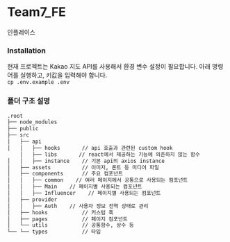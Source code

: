 # Team7_FE
인플레이스

### Installation
현재 프로젝트는 Kakao 지도 API를 사용해서 환경 변수 설정이 필요합니다. 아래 명령어를 실행하고, 키값을 입력해야 합니다.<br/>
`cp .env.example .env`

### 폴더 구조 설명
```bash
.root
├── node_modules
├── public
├── src
│   ├── api
│   │   ├── hooks       // api 호출과 관련된 custom hook
    │   ├── libs       // react에서 제공하는 기능에 의존하지 않는 함수
│   │   ├── instance    // 기본 api의 axios instance
│   ├── assets          // 이미지, 폰트 등 미디어 파일
│   ├── components      // 주요 컴포넌트
│   │   ├── common    // 여러 페이지에서 공통으로 사용되는 컴포넌트
│   │   ├── Main    // 페이지별 사용되는 컴포넌트
│   │   ├── Influencer    // 페이지별 사용되는 컴포넌트
│   ├── provider
│   │   ├── Auth    // 사용자 정보 전역 상태로 관리
│   ├── hooks           // 커스텀 훅
│   ├── pages           // 페이지 컴포넌트
│   └── utils           // 공통함수, 상수 등
└── └── types           // 타입
```